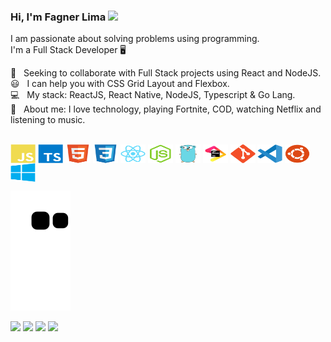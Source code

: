 ### Hi, I'm Fagner Lima <img src="https://raw.githubusercontent.com/kaueMarques/kaueMarques/master/hi.gif" width="30px">

I am passionate about solving problems using programming.<br>
I'm a Full Stack Developer :desktop_computer:

:purple_heart: &nbsp; Seeking to collaborate with Full Stack projects using React and NodeJS.<br/> 
:smiley: &nbsp; I can help you with CSS Grid Layout and Flexbox.<br/> 
:computer: &nbsp; My stack: ReactJS, React Native, NodeJS, Typescript & Go Lang.<br/> 
💬  &nbsp; About me: I love technology, playing Fortnite, COD, watching Netflix and listening to music.
<br><br>
   
  <div>
  <img align="center" alt="Nagref-Js" height="30" width="40" src="https://raw.githubusercontent.com/devicons/devicon/master/icons/javascript/javascript-plain.svg">
  <img align="center" alt="Nagref-Ts" height="30" width="40" src="https://github.com/devicons/devicon/blob/master/icons/typescript/typescript-plain.svg">
  <img align="center" alt="Nagref-HTML" height="30" width="40" src="https://raw.githubusercontent.com/devicons/devicon/master/icons/html5/html5-original.svg">
  <img align="center" alt="Nagref-CSS" height="30" width="40" src="https://raw.githubusercontent.com/devicons/devicon/master/icons/css3/css3-original.svg">
  <img align="center" alt="Nagref-React" height="30" width="40" src="https://raw.githubusercontent.com/devicons/devicon/master/icons/react/react-original.svg">
  <img align="center" alt="Nagref-NodeJS" height="30" width="40" src="https://github.com/devicons/devicon/blob/master/icons/nodejs/nodejs-original.svg">
  <img align="center" alt="Nagref-Golang" height="30" width="40" src="https://github.com/devicons/devicon/blob/master/icons/go/go-original.svg">
  <img align="center" alt="Nagref-JetBrains" height="30" width="40" src="https://github.com/devicons/devicon/blob/master/icons/jetbrains/jetbrains-original.svg">
  <img align="center" alt="Nagref-Git" height="30" width="40" src="https://github.com/devicons/devicon/blob/master/icons/git/git-original.svg">
  <img align="center" alt="Nagref-VSCode" height="30" width="40" src="https://github.com/devicons/devicon/blob/master/icons/vscode/vscode-original.svg">
  <img align="center" alt="Nagref-Ubuntu" height="30" width="40" src="https://github.com/devicons/devicon/blob/master/icons/ubuntu/ubuntu-plain.svg">
  <img align="center" alt="Nagref-Windows" height="30" width="40" src="https://github.com/devicons/devicon/blob/master/icons/windows8/windows8-original.svg">
 </div>
 
 ![Snake animation](https://github.com/Nagref/Nagref/blob/output/github-contribution-grid-snake.svg)
 
 <a href="https://instagram.com/fagnerrlima" target="_blank"><img src="https://img.shields.io/badge/-Instagram-%23E4405F?style=for-the-badge&logo=instagram&logoColor=white" target="_blank"></a>
 <a href="https://www.linkedin.com/in/fagner-pereira-de-lima-40704a68/" target="_blank"><img src="https://img.shields.io/badge/-LinkedIn-%230077B5?style=for-the-badge&logo=linkedin&logoColor=white" target="_blank"></a> 
 <a href="https://open.spotify.com/user/1282634307" target="_blank"><img src="https://img.shields.io/badge/Spotify-1ED760?&style=for-the-badge&logo=spotify&logoColor=white" target="_blank"></a> 
![](https://komarev.com/ghpvc/?username=nagref&color=blueviolet&style=for-the-badge)
 </div>

